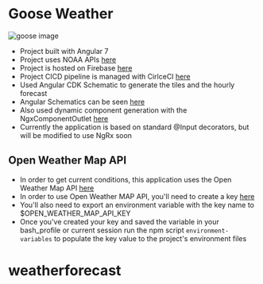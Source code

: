 # Goose Weather
![goose image](/src/assets/goose.svg)
- Project built with Angular 7
- Project uses NOAA APIs [here](https://www.weather.gov/documentation/services-web-api)
- Project is hosted on Firebase [here](https://firebase.google.com/)
- Project CICD pipeline is managed with CirlceCI [here](https://circleci.com/)
- Used Angular CDK Schematic to generate the tiles and the hourly forecast
- Angular Schematics can be seen [here](https://material.angular.io/guide/schematics)
- Also used dynamic component generation with the NgxComponentOutlet [here](https://github.com/IndigoSoft/ngxd)
- Currently the application is based on standard @Input decorators, but will be modified to use NgRx soon

## Open Weather Map API
- In order to get current conditions, this application uses the Open Weather Map API [here](https://openweathermap.org/api)
- In order to use Open Weather MAP API, you'll need to create a key [here](https://openweathermap.org/appid)
- You'll also need to export an environment variable with the key name to $OPEN_WEATHER_MAP_API_KEY
- Once you've created your key and saved the variable in your bash_profile or current session run the npm script `environment-variables` to populate the key value to the project's environment files
# weatherforecast
